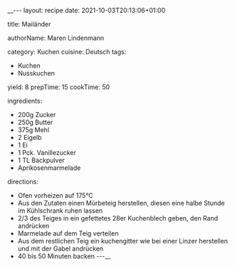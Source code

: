 __---
layout: recipe
date: 2021-10-03T20:13:06+01:00

title: Mailänder

authorName: Maren Lindenmann

category: Kuchen
cuisine: Deutsch
tags:
- Kuchen
- Nusskuchen

yield: 8
prepTime: 15
cookTime: 50

ingredients:
- 200g Zucker
- 250g Butter
- 375g Mehl
- 2 Eigelb
- 1 Ei
- 1 Pck. Vanillezucker
- 1 TL Backpulver
- Aprikosenmarmelade

directions:
- Ofen vorheizen auf 175°C
- Aus den Zutaten einen Mürbeteig herstellen, diesen eine halbe Stunde im Kühlschrank ruhen lassen
- 2/3 des Teiges in ein gefettetes 28er Kuchenblech geben, den Rand andrücken
- Marmelade auf dem Teig verteilen
- Aus dem restlichen Teig ein kuchengitter wie bei einer Linzer herstellen und mit der Gabel andrücken
- 40 bis 50 Minuten backen
---__
